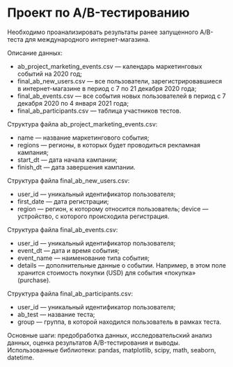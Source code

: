 # Проект по А/B-тестированию

Необходимо проанализировать результаты ранее запущенного А/B-теста для международного интернет-магазина.

Описание данных:
* ab_project_marketing_events.csv — календарь маркетинговых событий на 2020 год;
* final_ab_new_users.csv — все пользователи, зарегистрировавшиеся в интернет-магазине в период с 7 по 21 декабря 2020 года;
* final_ab_events.csv — все события новых пользователей в период с 7 декабря 2020 по 4 января 2021 года;
* final_ab_participants.csv — таблица участников тестов.

Структура файла ab_project_marketing_events.csv:
* name — название маркетингового события;
* regions — регионы, в которых будет проводиться рекламная кампания;
* start_dt — дата начала кампании;
* finish_dt — дата завершения кампании.

Структура файла final_ab_new_users.csv:
* user_id — уникальный идентификатор пользователя;
* first_date — дата регистрации;
* region — регион, к которому относится пользователь;
device — устройство, с которого происходила регистрация.

Структура файла final_ab_events.csv:
* user_id — уникальный идентификатор пользователя;
* event_dt — дата и время события;
* event_name — наименование типа события;
* details — дополнительные данные о событии. Например, в этом поле хранится стоимость покупки (USD) для события «покупка» (purchase).

Структура файла final_ab_participants.csv:
* user_id — уникальный идентификатор пользователя;
* ab_test — название теста;
* group — группа, в которой находился пользователь в рамках теста.


Основные шаги: предобработка данных, исследовательский анализ данных, оценка результатов A/B-тестирования и выводы.
Использованные библиотеки: pandas, matplotlib, scipy, math, seaborn, datetime.
